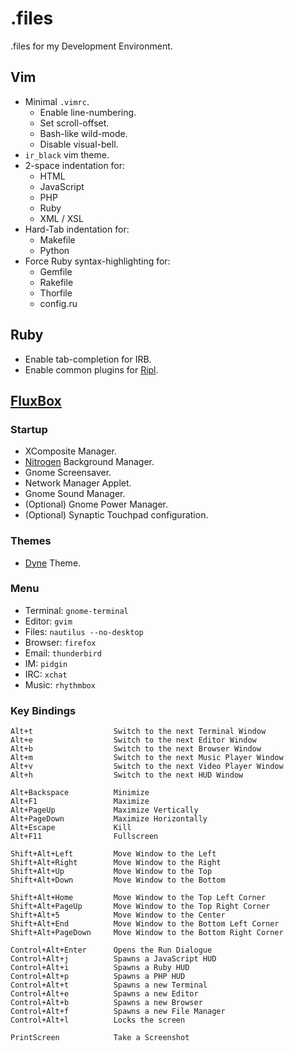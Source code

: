 # .files

.files for my Development Environment.

## Vim

* Minimal `.vimrc`.
  * Enable line-numbering.
  * Set scroll-offset.
  * Bash-like wild-mode.
  * Disable visual-bell.
* `ir_black` vim theme.
* 2-space indentation for:
  * HTML
  * JavaScript
  * PHP
  * Ruby
  * XML / XSL
* Hard-Tab indentation for:
  * Makefile
  * Python
* Force Ruby syntax-highlighting for:
  * Gemfile
  * Rakefile
  * Thorfile
  * config.ru

## Ruby

* Enable tab-completion for IRB.
* Enable common plugins for [Ripl](https://github.com/cldwalker/ripl#readme).

## [FluxBox](http://fluxbox.org/)

### Startup

* XComposite Manager.
* [Nitrogen](http://projects.l3ib.org/nitrogen/) Background Manager.
* Gnome Screensaver.
* Network Manager Applet.
* Gnome Sound Manager.
* (Optional) Gnome Power Manager.
* (Optional) Synaptic Touchpad configuration.

### Themes

* [Dyne](http://box-look.org/content/show.php/Dyne?content=61999) Theme.

### Menu

* Terminal:
    `gnome-terminal`
* Editor:
    `gvim`
* Files:
    `nautilus --no-desktop`
* Browser:
    `firefox`
* Email:
    `thunderbird`
* IM:
    `pidgin`
* IRC:
    `xchat`
* Music:
    `rhythmbox`

### Key Bindings

    Alt+t                  Switch to the next Terminal Window
    Alt+e                  Switch to the next Editor Window
    Alt+b                  Switch to the next Browser Window
    Alt+m                  Switch to the next Music Player Window
    Alt+v                  Switch to the next Video Player Window
    Alt+h                  Switch to the next HUD Window
    
    Alt+Backspace          Minimize
    Alt+F1                 Maximize
    Alt+PageUp             Maximize Vertically
    Alt+PageDown           Maximize Horizontally
    Alt+Escape             Kill
    Alt+F11                Fullscreen
    
    Shift+Alt+Left         Move Window to the Left
    Shift+Alt+Right        Move Window to the Right
    Shift+Alt+Up           Move Window to the Top
    Shift+Alt+Down         Move Window to the Bottom

    Shift+Alt+Home         Move Window to the Top Left Corner
    Shift+Alt+PageUp       Move Window to the Top Right Corner
    Shift+Alt+5            Move Window to the Center
    Shift+Alt+End          Move Window to the Bottom Left Corner
    Shift+Alt+PageDown     Move Window to the Bottom Right Corner

    Control+Alt+Enter      Opens the Run Dialogue
    Control+Alt+j          Spawns a JavaScript HUD
    Control+Alt+i          Spawns a Ruby HUD
    Control+Alt+p          Spawns a PHP HUD
    Control+Alt+t          Spawns a new Terminal
    Control+Alt+e          Spawns a new Editor
    Control+Alt+b          Spawns a new Browser
    Control+Alt+f          Spawns a new File Manager
    Control+Alt+l          Locks the screen

    PrintScreen            Take a Screenshot

